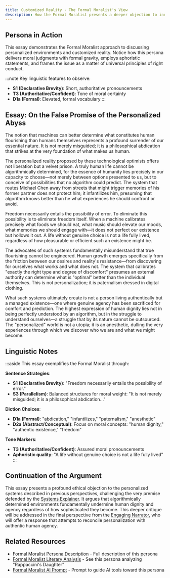 ```yaml
---
title: Customized Reality - The Formal Moralist's View
description: How the Formal Moralist presents a deeper objection to individually tailored realities
---
```


## Persona in Action

This essay demonstrates the Formal Moralist approach to discussing personalized environments and customized reality. Notice how this persona delivers moral judgments with formal gravity, employs aphoristic statements, and frames the issue as a matter of universal principles of right conduct.

:::note
Key linguistic features to observe:
- **S1 (Declarative Brevity)**: Short, authoritative pronouncements
- **T3 (Authoritative/Confident)**: Tone of moral certainty
- **D1a (Formal)**: Elevated, formal vocabulary
:::

## Essay: On the False Promise of the Personalized Abyss

The notion that machines can better determine what constitutes human flourishing than humans themselves represents a profound surrender of our essential nature. It is not merely misguided; it is a philosophical abdication that strikes at the very foundation of what makes us human.

The personalized reality proposed by these technological optimists offers not liberation but a velvet prison. A truly human life cannot be algorithmically determined, for the essence of humanity lies precisely in our capacity to choose—not merely between options presented to us, but to conceive of possibilities that no algorithm could predict. The system that routes Michael Chen away from streets that might trigger memories of his former partner does not protect him; it infantilizes him, presuming that algorithm knows better than he what experiences he should confront or avoid.

Freedom necessarily entails the possibility of error. To eliminate this possibility is to eliminate freedom itself. When a machine calibrates precisely what foods we should eat, what music should elevate our moods, what memories we should engage with—it does not perfect our existence but hollows it out. A life without genuine choice is not a life fully lived, regardless of how pleasurable or efficient such an existence might be.

The advocates of such systems fundamentally misunderstand that true flourishing cannot be engineered. Human growth emerges specifically from the friction between our desires and reality's resistance—from discovering for ourselves what works and what does not. The system that calibrates "exactly the right type and degree of discomfort" presumes an external authority can determine what is "optimal" better than the individual themselves. This is not personalization; it is paternalism dressed in digital clothing.

What such systems ultimately create is not a person living authentically but a managed existence—one where genuine agency has been sacrificed for comfort and prediction. The highest expression of human dignity lies not in being perfectly understood by an algorithm, but in the struggle to understand ourselves—a struggle that by its nature cannot be outsourced. The "personalized" world is not a utopia; it is an anesthetic, dulling the very experiences through which we discover who we are and what we might become.

## Linguistic Notes

:::aside
This essay exemplifies the Formal Moralist through:

**Sentence Strategies**:
- **S1 (Declarative Brevity)**: "Freedom necessarily entails the possibility of error."
- **S3 (Parallelism)**: Balanced structures for moral weight: "It is not merely misguided; it is a philosophical abdication..."

**Diction Choices**:
- **D1a (Formal)**: "abdication," "infantilizes," "paternalism," "anesthetic"
- **D2a (Abstract/Conceptual)**: Focus on moral concepts: "human dignity," "authentic existence," "freedom"

**Tone Markers**:
- **T3 (Authoritative/Confident)**: Assured moral pronouncements
- **Aphoristic quality**: "A life without genuine choice is not a life fully lived"
:::

## Continuation of the Argument

This essay presents a profound ethical objection to the personalized systems described in previous perspectives, challenging the very premise defended by the [Systems Explainer](/resources/essay-writing/systems-explainer). It argues that algorithmically determined environments fundamentally undermine human dignity and agency regardless of how sophisticated they become. This deeper critique will be addressed in the final perspective from the [Engaging Narrator](/resources/essay-writing/engaging-narrator), who will offer a response that attempts to reconcile personalization with authentic human agency.

## Related Resources

- [Formal Moralist Persona Description](/personas/formal-moralist/) - Full description of this persona
- [Formal Moralist Literary Analysis](/resources/literary-analysis/formal-moralist-analysis/) - See this persona analyzing "Rappaccini's Daughter"
- [Formal Moralist AI Prompt](/resources/persona-prompts/formal-moralist-prompt/) - Prompt to guide AI tools toward this persona